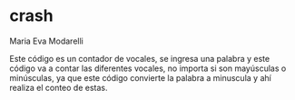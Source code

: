 # crash
Maria Eva Modarelli

Este código es un contador de vocales, se ingresa una palabra y este código va a contar las diferentes vocales, no importa si son mayúsculas o minúsculas, ya que este código convierte la palabra a minuscula y ahí realiza el conteo de estas.
